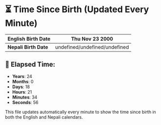 # ⏳ Time Since Birth (Updated Every Minute)

| **English Birth Date** | Thu Nov 23 2000 |
|------------------------|-------------------------------------|
| **Nepali Birth Date**  | undefined/undefined/undefined                  |

## 📅 Elapsed Time:

- **Years**: 24
- **Months**: 0
- **Days**: 18
- **Hours**: 21
- **Minutes**: 34
- **Seconds**: 56

This file updates automatically every minute to show the time since birth in both the English and Nepali calendars.